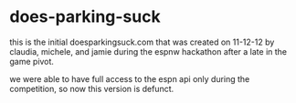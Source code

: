 does-parking-suck
=================

this is the initial doesparkingsuck.com that was created on 11-12-12 by claudia, michele, and jamie 
during the espnw hackathon after a late in the game pivot.

we were able to have full access to the espn api only during the competition, so now this version is defunct.
